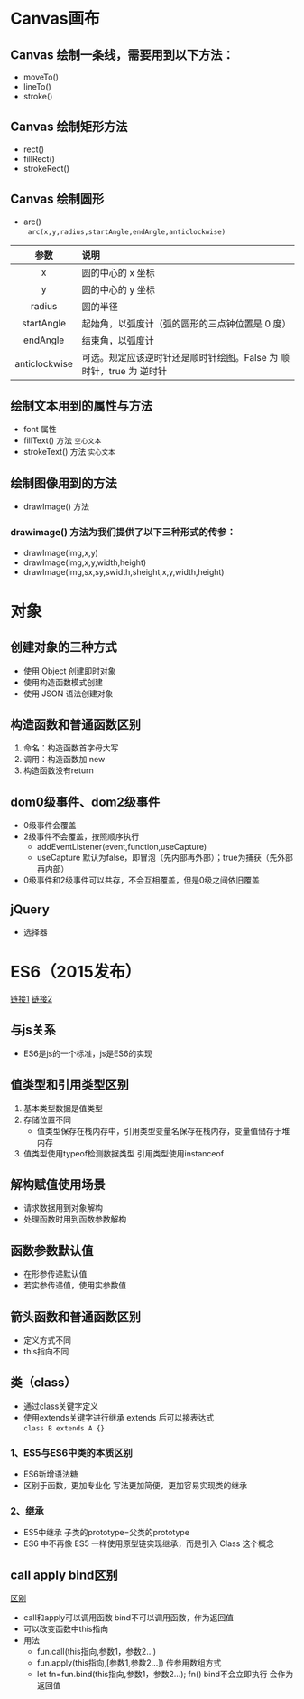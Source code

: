 # Canvas画布
## Canvas 绘制一条线，需要用到以下方法：
+ moveTo()
+ lineTo()
+ stroke()
## Canvas 绘制矩形方法
+ rect()
+ fillRect()
+ strokeRect()
## Canvas 绘制圆形
+ arc()  
` arc(x,y,radius,startAngle,endAngle,anticlockwise)`  

| 参数 | 说明 |
|:-------:|:--------|
|x | 圆的中心的 x 坐标
|y	|圆的中心的 y 坐标
|radius | 圆的半径
|startAngle | 起始角，以弧度计（弧的圆形的三点钟位置是 0 度）
|endAngle | 结束角，以弧度计
anticlockwise | 可选。规定应该逆时针还是顺时针绘图。False 为 顺时针，true 为 逆时针

## 绘制文本用到的属性与方法
+ font 属性
+ fillText() 方法 ``` 空心文本 ```
+ strokeText() 方法  ``` 实心文本 ```

## 绘制图像用到的方法
+ drawImage() 方法
### drawimage() 方法为我们提供了以下三种形式的传参：

+ drawImage(img,x,y)
+ drawImage(img,x,y,width,height)
+ drawImage(img,sx,sy,swidth,sheight,x,y,width,height)


# 对象
## 创建对象的三种方式
+ 使用 Object 创建即时对象
+ 使用构造函数模式创建
+ 使用 JSON 语法创建对象


## 构造函数和普通函数区别
1. 命名：构造函数首字母大写
2. 调用：构造函数加 new
3. 构造函数没有return 

## dom0级事件、dom2级事件
+ 0级事件会覆盖
+ 2级事件不会覆盖，按照顺序执行 
    * addEventListener(event,function,useCapture)
    * useCapture 默认为false，即冒泡（先内部再外部）；true为捕获（先外部再内部）
+ 0级事件和2级事件可以共存，不会互相覆盖，但是0级之间依旧覆盖
## jQuery
+ 选择器

# ES6（2015发布）
[链接1](https://es6.ruanyifeng.com/)
[链接2](https://developer.mozilla.org/zh-CN/docs/Web/JavaScript/Reference/Functions/Arrow_functions) 
## 与js关系
+ ES6是js的一个标准，js是ES6的实现

## 值类型和引用类型区别
1. 基本类型数据是值类型
2. 存储位置不同
    + 值类型保存在栈内存中，引用类型变量名保存在栈内存，变量值储存于堆内存
3. 值类型使用typeof检测数据类型 引用类型使用instanceof

## 解构赋值使用场景
+ 请求数据用到对象解构
+ 处理函数时用到函数参数解构

## 函数参数默认值
+ 在形参传递默认值
+ 若实参传递值，使用实参数值

## 箭头函数和普通函数区别
+ 定义方式不同
+ this指向不同

## 类（class）
+ 通过class关键字定义
+ 使用extends关键字进行继承 extends 后可以接表达式  
` class B extends A {} `
### 1、ES5与ES6中类的本质区别
+ ES6新增语法糖
+ 区别于函数，更加专业化 写法更加简便，更加容易实现类的继承
### 2、继承
+ ES5中继承 子类的prototype=父类的prototype
+ ES6 中不再像 ES5 一样使用原型链实现继承，而是引入 Class 这个概念

## call apply bind区别
[区别](https://www.bilibili.com/video/BV1XX4y1w7R6?spm_id_from=333.337.search-card.all.click)
+ call和apply可以调用函数 bind不可以调用函数，作为返回值
+ 可以改变函数中this指向 
+ 用法
    * fun.call(this指向,参数1，参数2...)
    * fun.apply(this指向,[参数1,参数2...]) 传参用数组方式
    * let fn=fun.bind(this指向,参数1，参数2...); fn() bind不会立即执行 会作为返回值

